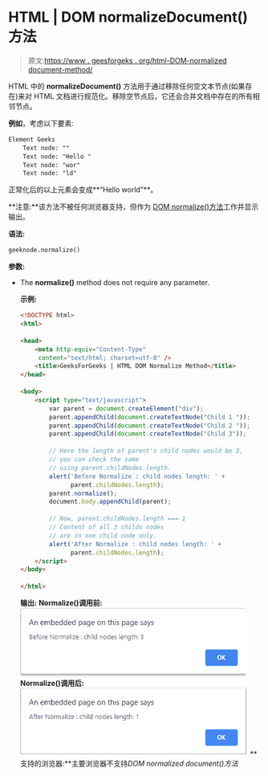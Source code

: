 # HTML | DOM normalizeDocument()方法

> 原文:[https://www . geesforgeks . org/html-DOM-normalized document-method/](https://www.geeksforgeeks.org/html-dom-normalizedocument-method/)

HTML 中的 **normalizeDocument()** 方法用于通过移除任何空文本节点(如果存在)来对 HTML 文档进行规范化。移除空节点后，它还会合并文档中存在的所有相邻节点。

**例如**，考虑以下要素:

```html
Element Geeks
    Text node: ""
    Text node: "Hello "
    Text node: "wor"
    Text node: "ld"

```

正常化后的以上元素会变成**“Hello world”**。

**注意:**该方法不被任何浏览器支持，但作为 [DOM normalize()方法](https://www.geeksforgeeks.org/html-dom-normalize-method/)工作并显示输出。

**语法:**

```html
geeknode.normalize()
```

**参数:**

*   The **normalize()** method does not require any parameter.

    **示例:**

    ```html
    <!DOCTYPE html>
    <html>

    <head>
        <meta http-equiv="Content-Type" 
         content="text/html; charset=utf-8" />
        <title>GeeksForGeeks | HTML DOM Normalize Method</title>
    </head>

    <body>
        <script type="text/javascript">
            var parent = document.createElement("div");
            parent.appendChild(document.createTextNode("Child 1 "));
            parent.appendChild(document.createTextNode("Child 2 "));
            parent.appendChild(document.createTextNode("Child 3"));

            // Here the length of parent's child nodes would be 3, 
            // you can check the same
            // using parent.childNodes.length. 
            alert('Before Normalize : child nodes length: ' + 
                  parent.childNodes.length);
            parent.normalize();
            document.body.appendChild(parent);

            // Now, parent.childNodes.length === 1
            // Content of all 3 childs nodes
            // are in one child node only.
            alert('After Normalize : child nodes length: ' + 
                  parent.childNodes.length);
        </script>
    </body>

    </html>
    ```

    **输出:**
    **Normalize()调用前:**
    ![](img/a09b868e4c464e507f8a8393a1ffba50.png)
    **Normalize()调用后:**
    ![](img/07f0959200342e7db3429bf5dc7ceae6.png)
    **支持的浏览器:**主要浏览器不支持*DOM normalized document()方法*